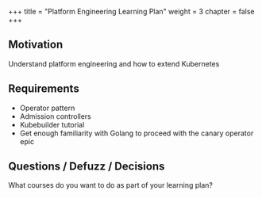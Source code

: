 +++
title = "Platform Engineering Learning Plan"
weight = 3
chapter = false
+++

## Motivation

Understand platform engineering and how to extend Kubernetes

## Requirements

* Operator pattern
* Admission controllers
* Kubebuilder tutorial
* Get enough familiarity with Golang to proceed with the canary operator epic


## Questions / Defuzz / Decisions

What courses do you want to do as part of your learning plan?
